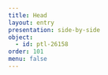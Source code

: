 ```yaml
---
title: Head
layout: entry
presentation: side-by-side
object:
  - id: ptl-26158
order: 101
menu: false
---
```








